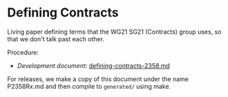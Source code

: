 Defining Contracts
==================

Living paper defining terms that the WG21 SG21 (Contracts) group uses, so that we don't talk past each other.

Procedure:

- *Development document:* [defining-contracts-2358.md](defining-contracts-2358.md)

For releases, we make a copy of this document under the name P2358Rx.md and then compile to `generated/` using make.